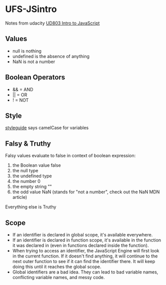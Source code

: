 # UFS-JSintro
Notes from udacity [UD803 Intro to JavaScript](https://www.udacity.com/course/intro-to-javascript--ud803)

## Values
- null is nothing
- undefined is the absence of anything
- NaN is not a number

## Boolean Operators
- &&    = AND
- ||    = OR
- !     = NOT

## Style
[styleguide](https://google.github.io/styleguide/jsguide.html
) says camelCase for variables


## Falsy & Truthy
Falsy values evaluate to false in context of boolean expression:
1. the Boolean value false
2. the null type
3. the undefined type
4. the number 0
5. the empty string ""
6. the odd value NaN (stands for "not a number", check out the NaN MDN article)

Everything else is Truthy

## Scope
- If an identifier is declared in global scope, it's available everywhere.
- If an identifier is declared in function scope, it's available in the function it was declared in (even in functions declared inside the function).
- When trying to access an identifier, the JavaScript Engine will first look in the current function. If it doesn't find anything, it will continue to the next outer function to see if it can find the identifier there. It will keep doing this until it reaches the global scope.
- Global identifiers are a bad idea. They can lead to bad variable names, conflicting variable names, and messy code.